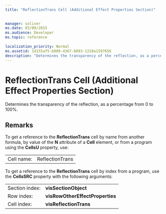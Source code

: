 ```yaml
---
title: "ReflectionTrans Cell (Additional Effect Properties Section)"
 
 
manager: soliver
ms.date: 03/09/2015
ms.audience: Developer
ms.topic: reference
 
localization_priority: Normal
ms.assetid: 1d155af5-b809-4367-b093-1218a1597656
description: "Determines the transparency of the reflection, as a percentage from 0 to 100%."
---
```


# ReflectionTrans Cell (Additional Effect Properties Section)

Determines the transparency of the reflection, as a percentage from 0 to 100%. 
  
## Remarks

To get a reference to the **ReflectionTrans** cell by name from another formula, by value of the **N** attribute of a **Cell** element, or from a program using the **CellsU** property, use: 
  
|||
|:-----|:-----|
| Cell name:  <br/> | ReflectionTrans  <br/> |
   
To get a reference to the **ReflectionTrans** cell by index from a program, use the **CellsSRC** property with the following arguments: 
  
|||
|:-----|:-----|
| Section index:  <br/> |**visSectionObject** <br/> |
| Row index:  <br/> |**visRowOtherEffectProperties** <br/> |
| Cell index:  <br/> |**visReflectionTrans** <br/> |
   

